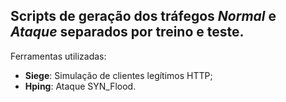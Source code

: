 ## Scripts de geração dos tráfegos _Normal_ e _Ataque_ separados por treino e teste.

Ferramentas utilizadas:  
- **Siege**: Simulação de clientes legítimos HTTP;
- **Hping**: Ataque SYN_Flood.
